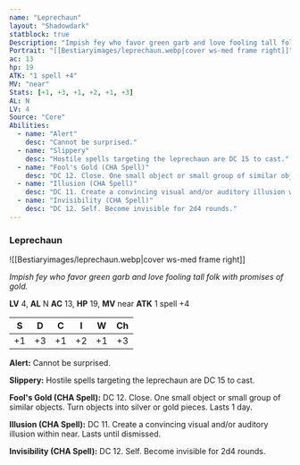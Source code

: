 ```yaml
---
name: "Leprechaun"
layout: "Shadowdark"
statblock: true
Description: "Impish fey who favor green garb and love fooling tall folk with promises of gold."
Portrait: "[[Bestiaryimages/leprechaun.webp|cover ws-med frame right]]"
ac: 13
hp: 19
ATK: "1 spell +4"
MV: "near"
Stats: [+1, +3, +1, +2, +1, +3]
AL: N
LV: 4
Source: "Core"
Abilities:
  - name: "Alert"
    desc: "Cannot be surprised."
  - name: "Slippery"
    desc: "Hostile spells targeting the leprechaun are DC 15 to cast."
  - name: "Fool's Gold (CHA Spell)"
    desc: "DC 12. Close. One small object or small group of similar objects. Turn objects into silver or gold pieces. Lasts 1 day."
  - name: "Illusion (CHA Spell)"
    desc: "DC 11. Create a convincing visual and/or auditory illusion within near. Lasts until dismissed."
  - name: "Invisibility (CHA Spell)"
    desc: "DC 12. Self. Become invisible for 2d4 rounds."
---
```


### Leprechaun

![[Bestiaryimages/leprechaun.webp|cover ws-med frame right]]

_Impish fey who favor green garb and love fooling tall folk with promises of gold._

**LV** 4, **AL** N
**AC** 13, **HP** 19, **MV** near
**ATK** 1 spell +4

|  S  |  D  |  C  |  I  |  W  |  Ch  |
|:---:|:---:|:---:|:---:|:---:|:----:|
| +1 | +3 | +1 | +2 | +1 | +3 |

**Alert:** Cannot be surprised.

**Slippery:** Hostile spells targeting the leprechaun are DC 15 to cast.

**Fool's Gold (CHA Spell):** DC 12. Close. One small object or small group of similar objects. Turn objects into silver or gold pieces. Lasts 1 day.

**Illusion (CHA Spell):** DC 11. Create a convincing visual and/or auditory illusion within near. Lasts until dismissed.

**Invisibility (CHA Spell):** DC 12. Self. Become invisible for 2d4 rounds.

